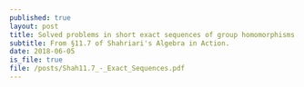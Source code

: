 ```yaml
---
published: true
layout: post
title: Solved problems in short exact sequences of group homomorphisms. 
subtitle: From §11.7 of Shahriari's Algebra in Action.
date: 2018-06-05
is_file: true
file: /posts/Shah11.7_-_Exact_Sequences.pdf
---
```

